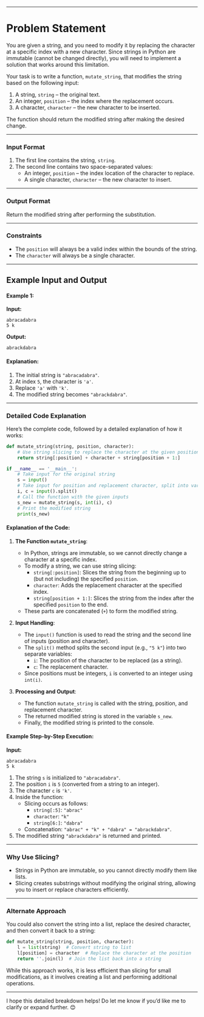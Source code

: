 
---

# **Problem Statement**

You are given a string, and you need to modify it by replacing the character at a specific index with a new character. Since strings in Python are immutable (cannot be changed directly), you will need to implement a solution that works around this limitation.

Your task is to write a function, `mutate_string`, that modifies the string based on the following input:
1. A string, `string` – the original text.
2. An integer, `position` – the index where the replacement occurs.
3. A character, `character` – the new character to be inserted.

The function should return the modified string after making the desired change.

---

### **Input Format**
1. The first line contains the string, `string`.
2. The second line contains two space-separated values:
   - An integer, `position` – the index location of the character to replace.
   - A single character, `character` – the new character to insert.

---

### **Output Format**
Return the modified string after performing the substitution.

---

### **Constraints**
- The `position` will always be a valid index within the bounds of the string.
- The `character` will always be a single character.

---

## **Example Input and Output**

#### Example 1:
**Input:**
```
abracadabra
5 k
```

**Output:**
```
abrackdabra
```

#### Explanation:
1. The initial string is `"abracadabra"`.
2. At index `5`, the character is `'a'`.
3. Replace `'a'` with `'k'`.
4. The modified string becomes `"abrackdabra"`.

---

### **Detailed Code Explanation**

Here’s the complete code, followed by a detailed explanation of how it works:

```python
def mutate_string(string, position, character):
    # Use string slicing to replace the character at the given position
    return string[:position] + character + string[position + 1:]

if __name__ == '__main__':
    # Take input for the original string
    s = input()
    # Take input for position and replacement character, split into variables
    i, c = input().split()
    # Call the function with the given inputs
    s_new = mutate_string(s, int(i), c)
    # Print the modified string
    print(s_new)
```

#### Explanation of the Code:
1. **The Function `mutate_string`**:
   - In Python, strings are immutable, so we cannot directly change a character at a specific index.
   - To modify a string, we can use string slicing:
     - `string[:position]`: Slices the string from the beginning up to (but not including) the specified `position`.
     - `character`: Adds the replacement character at the specified index.
     - `string[position + 1:]`: Slices the string from the index after the specified `position` to the end.
   - These parts are concatenated (`+`) to form the modified string.

2. **Input Handling**:
   - The `input()` function is used to read the string and the second line of inputs (position and character).
   - The `split()` method splits the second input (e.g., `"5 k"`) into two separate variables:
     - `i`: The position of the character to be replaced (as a string).
     - `c`: The replacement character.
   - Since positions must be integers, `i` is converted to an integer using `int(i)`.

3. **Processing and Output**:
   - The function `mutate_string` is called with the string, position, and replacement character.
   - The returned modified string is stored in the variable `s_new`.
   - Finally, the modified string is printed to the console.

#### Example Step-by-Step Execution:
**Input:**
```
abracadabra
5 k
```

1. The string `s` is initialized to `"abracadabra"`.
2. The position `i` is `5` (converted from a string to an integer).
3. The character `c` is `'k'`.
4. Inside the function:
   - Slicing occurs as follows:
     - `string[:5]`: `"abrac"`
     - `character`: `"k"`
     - `string[6:]`: `"dabra"`
   - Concatenation: `"abrac" + "k" + "dabra" = "abrackdabra"`.
5. The modified string `"abrackdabra"` is returned and printed.

---

### **Why Use Slicing?**
- Strings in Python are immutable, so you cannot directly modify them like lists.
- Slicing creates substrings without modifying the original string, allowing you to insert or replace characters efficiently.

---

### **Alternate Approach**
You could also convert the string into a list, replace the desired character, and then convert it back to a string:
```python
def mutate_string(string, position, character):
    l = list(string)  # Convert string to list
    l[position] = character  # Replace the character at the position
    return ''.join(l)  # Join the list back into a string
```

While this approach works, it is less efficient than slicing for small modifications, as it involves creating a list and performing additional operations.

---

I hope this detailed breakdown helps! Do let me know if you’d like me to clarify or expand further. 😊
